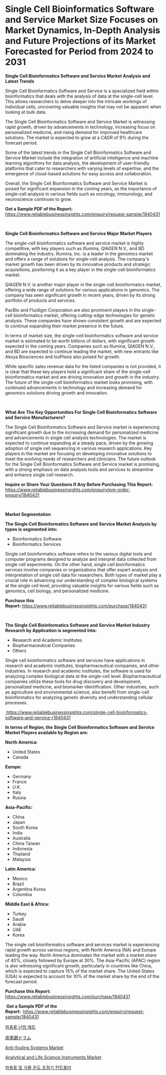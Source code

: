 <p><h1>Single Cell Bioinformatics Software and Service Market Size Focuses on Market Dynamics, In-Depth Analysis and Future Projections of its Market Forecasted for Period from 2024 to 2031</h1></p><p><strong>Single Cell Bioinformatics Software and Service Market Analysis and Latest Trends</strong></p>
<p><p>Single Cell Bioinformatics Software and Service is a specialized field within bioinformatics that deals with the analysis of data at the single-cell level. This allows researchers to delve deeper into the intricate workings of individual cells, uncovering valuable insights that may not be apparent when looking at bulk data.</p><p>The Single Cell Bioinformatics Software and Service Market is witnessing rapid growth, driven by advancements in technology, increasing focus on personalized medicine, and rising demand for improved healthcare solutions. The market is expected to grow at a CAGR of 9% during the forecast period.</p><p>Some of the latest trends in the Single Cell Bioinformatics Software and Service Market include the integration of artificial intelligence and machine learning algorithms for data analysis, the development of user-friendly platforms that cater to researchers with varying levels of expertise, and the emergence of cloud-based solutions for easy access and collaboration.</p><p>Overall, the Single Cell Bioinformatics Software and Service Market is poised for significant expansion in the coming years, as the importance of single-cell analysis in various fields such as oncology, immunology, and neuroscience continues to grow.</p></p>
<p><strong>Get a Sample PDF of the Report:&nbsp;</strong> <a href="https://www.reliablebusinessinsights.com/enquiry/request-sample/1840431">https://www.reliablebusinessinsights.com/enquiry/request-sample/1840431</a></p>
<p>&nbsp;</p>
<p><strong>Single Cell Bioinformatics Software and Service Major Market Players</strong></p>
<p><p>The single-cell bioinformatics software and service market is highly competitive, with key players such as Illumina, QIAGEN N.V., and BD dominating the industry. Illumina, Inc. is a leader in the genomics market and offers a range of solutions for single-cell analysis. The company's market growth has been driven by its innovative products and strategic acquisitions, positioning it as a key player in the single-cell bioinformatics market.</p><p>QIAGEN N.V. is another major player in the single-cell bioinformatics market, offering a wide range of solutions for various applications in genomics. The company has seen significant growth in recent years, driven by its strong portfolio of products and services.</p><p>PacBio and Fluidigm Corporation are also prominent players in the single-cell bioinformatics market, offering cutting-edge technologies for genetic analysis. These companies have shown consistent growth and are expected to continue expanding their market presence in the future.</p><p>In terms of market size, the single-cell bioinformatics software and service market is estimated to be worth billions of dollars, with significant growth expected in the coming years. Companies such as Illumina, QIAGEN N.V., and BD are expected to continue leading the market, with new entrants like Akoya Biosciences and IsoPlexis also poised for growth.</p><p>While specific sales revenue data for the listed companies is not provided, it is clear that these key players hold a significant share of the single-cell bioinformatics market and are driving innovation and growth in the industry. The future of the single-cell bioinformatics market looks promising, with continued advancements in technology and increasing demand for genomics solutions driving growth and innovation.</p></p>
<p>&nbsp;</p>
<p><strong>What Are The Key Opportunities For Single Cell Bioinformatics Software and Service Manufacturers?</strong></p>
<p><p>The Single Cell Bioinformatics Software and Service market is experiencing significant growth due to the increasing demand for personalized medicine and advancements in single cell analysis technologies. The market is expected to continue expanding at a steady pace, driven by the growing adoption of single cell sequencing in various research applications. Key players in the market are focusing on developing innovative solutions to meet the evolving needs of researchers and clinicians. The future outlook for the Single Cell Bioinformatics Software and Service market is promising, with a strong emphasis on data analysis tools and services to streamline and enhance single cell research.</p></p>
<p><strong>Inquire or Share Your Questions If Any Before Purchasing This Report:</strong> <a href="https://www.reliablebusinessinsights.com/enquiry/pre-order-enquiry/1840431">https://www.reliablebusinessinsights.com/enquiry/pre-order-enquiry/1840431</a></p>
<p>&nbsp;</p>
<p><strong>Market Segmentation</strong></p>
<p><strong>The Single Cell Bioinformatics Software and Service Market Analysis by types is segmented into:</strong></p>
<p><ul><li>Bioinformatics Software</li><li>Bioinformatics Services</li></ul></p>
<p><p>Single cell bioinformatics software refers to the various digital tools and computer programs designed to analyze and interpret data collected from single cell experiments. On the other hand, single cell bioinformatics services involve companies or organizations that offer expert analysis and interpretation of single cell data for researchers. Both types of market play a crucial role in advancing our understanding of complex biological systems at the single cell level, providing valuable insights for various fields such as genomics, cell biology, and personalized medicine.</p></p>
<p><strong>Purchase this Report:&nbsp;</strong><a href="https://www.reliablebusinessinsights.com/purchase/1840431">https://www.reliablebusinessinsights.com/purchase/1840431</a></p>
<p>&nbsp;</p>
<p><strong>The Single Cell Bioinformatics Software and Service Market Industry Research by Application is segmented into:</strong></p>
<p><ul><li>Research and Academic Institutes</li><li>Biopharmaceutical Companies</li><li>Others</li></ul></p>
<p><p>Single cell bioinformatics software and services have applications in research and academic institutes, biopharmaceutical companies, and other industries. In research and academic institutes, the software is used for analyzing complex biological data at the single-cell level. Biopharmaceutical companies utilize these tools for drug discovery and development, personalized medicine, and biomarker identification. Other industries, such as agriculture and environmental science, also benefit from single-cell bioinformatics for analyzing genetic diversity and understanding cellular processes.</p></p>
<p><a href="https://www.reliablebusinessinsights.com/single-cell-bioinformatics-software-and-service-r1840431">&nbsp;https://www.reliablebusinessinsights.com/single-cell-bioinformatics-software-and-service-r1840431</a></p>
<p><strong>In terms of Region, the Single Cell Bioinformatics Software and Service Market Players available by Region are:</strong></p>
<p>
    <p> <strong> North America: </strong>
        <ul>
            <li>United States</li>
            <li>Canada</li>
        </ul>
        </p> 
    <p> <strong> Europe: </strong>
        <ul>
            <li>Germany</li>
            <li>France</li>
            <li>U.K.</li>
            <li>Italy</li>
            <li>Russia</li>
        </ul>
        </p> 
    <p> <strong> Asia-Pacific: </strong>
        <ul>
            <li>China</li>
            <li>Japan</li>
            <li>South Korea</li>
            <li>India</li>
            <li>Australia</li>
            <li>China Taiwan</li>
            <li>Indonesia</li>
            <li>Thailand</li>
            <li>Malaysia</li>
        </ul>
        </p> 
    <p> <strong> Latin America: </strong>
        <ul>
            <li>Mexico</li>
            <li>Brazil</li>
            <li>Argentina Korea</li>
            <li>Colombia</li>
        </ul>
        </p> 
    <p> <strong> Middle East & Africa: </strong>
        <ul>
            <li>Turkey</li>
            <li>Saudi</li>
            <li>Arabia</li>
            <li>UAE</li>
            <li>Korea</li>
        </ul>
    </p>
    </p>
<p><p>The single cell bioinformatics software and services market is experiencing rapid growth across various regions, with North America (NA) and Europe leading the way. North America dominates the market with a market share of 40%, closely followed by Europe at 30%. The Asia-Pacific (APAC) region is also witnessing significant growth, particularly in countries like China, which is expected to capture 15% of the market share. The United States (USA) is expected to account for 10% of the market share by the end of the forecast period.</p></p>
<p><strong>Purchase this Report: </strong><a href="https://www.reliablebusinessinsights.com/purchase/1840431">https://www.reliablebusinessinsights.com/purchase/1840431</a></p>
<p>&nbsp;<strong>Get a Sample PDF of the Report:&nbsp;&nbsp;</strong><a href="https://www.reliablebusinessinsights.com/enquiry/request-sample/1840431">https://www.reliablebusinessinsights.com/enquiry/request-sample/1840431</a></p>
<p><strong></strong></p>
<p><p><a href="https://github.com/darrellockm3ytan895656/Market-Research-Report-List-2/blob/main/3523643179760.md">파충류 난방 매트</a></p><p><a href="https://github.com/laurenreichert/Market-Research-Report-List-2/blob/main/9942446166580.md">炭素鋼ドラム</a></p><p><a href="https://github.com/yemakinde/Market-Research-Report-List-3/blob/main/anti-fouling-systems-market.md">Anti-fouling Systems Market</a></p><p><a href="https://github.com/jsmusil/Market-Research-Report-List-4/blob/main/analytical-and-life-science-instruments-market.md">Analytical and Life Science Instruments Market</a></p><p><a href="https://github.com/Penelolack456456/Market-Research-Report-List-2/blob/main/5790822179759.md">파충류 및 식물 온도 조절기 컨트롤러</a></p></p>